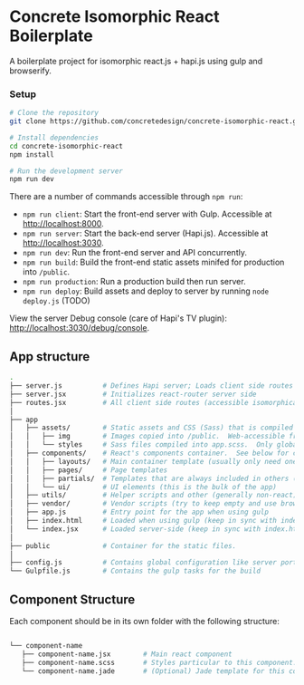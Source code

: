 # Concrete Isomorphic React Boilerplate

A boilerplate project for isomorphic react.js + hapi.js using gulp and browserify.

### Setup

```bash
# Clone the repository
git clone https://github.com/concretedesign/concrete-isomorphic-react.git

# Install dependencies
cd concrete-isomorphic-react
npm install

# Run the development server
npm run dev
```

There are a number of commands accessible through `npm run`:
 - `npm run client`: Start the front-end server with Gulp.  Accessible at [http://localhost:8000](http://localhost:8000).
 - `npm run server`: Start the back-end server (Hapi.js).  Accessible at [http://localhost:3030](http://localhost:3030).
 - `npm run dev`: Run the front-end server and API concurrently.
 - `npm run build`: Build the front-end static assets minifed for production into `/public`.
 - `npm run production`: Run a production build then run server.
 - `npm run deploy`: Build assets and deploy to server by running `node deploy.js` (TODO)

View the server Debug console (care of Hapi's TV plugin): [http://localhost:3030/debug/console](http://localhost:3030/debug/console).

## App structure

```bash
.
├── server.js          # Defines Hapi server; Loads client side routes and defines server-only (e.g. API) routes
├── server.jsx         # Initializes react-router server side
├── routes.jsx         # All client side routes (accessible isomorphically)
│
├── app
│   ├── assets/        # Static assets and CSS (Sass) that is compiled or copied into /public
│   │   ├── img        # Images copied into /public.  Web-accessible from /img/filename.ext
│   │   └── styles     # Sass files compiled into app.scss.  Only global styles should go here, others are included with component
│   ├── components/    # React's components container.  See below for component structure.
│   │   ├── layouts/   # Main container template (usually only need one).  Like a rails application layout
│   │   ├── pages/     # Page templates
│   │   ├── partials/  # Templates that are always included in others (e.g. header, footer, sidebar)
│   │   └── ui/        # UI elements (this is the bulk of the app)
│   ├── utils/         # Helper scripts and other (generally non-react) scripts
│   ├── vendor/        # Vendor scripts (try to keep empty and use browserify modules)
│   ├── app.js         # Entry point for the app when using gulp
│   ├── index.html     # Loaded when using gulp (keep in sync with index.jsx)
│   └── index.jsx      # Loaded server-side (keep in sync with index.html)
│
├── public             # Container for the static files.
│
├── config.js          # Contains global configuration like server ports, database info, etc.
└── Gulpfile.js        # Contains the gulp tasks for the build
```

## Component Structure

Each component should be in its own folder with the following structure:

```bash

└── component-name
   ├── component-name.jsx        # Main react component
   ├── component-name.scss       # Styles particular to this component.  Must be added to /app/styles/app.scss
   └── component-name.jade       # (Optional) Jade template for this component's render method.  Must be handled by .jsx file

```
